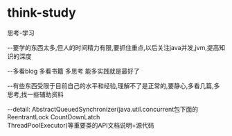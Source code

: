 think-study
===========

思考-学习


--要学的东西太多,但人的时间精力有限,要抓住重点,以后关注java并发,jvm,提高知识的深度

--多看blog 多看书籍 多思考 能多实践就是最好了

--有些东西受限于目前自己的水平和经验,理解不了是正常的,要静心,多看几篇,多思考,找一些辅助资料

--detail:
	AbstractQueuedSynchronizer(java.util.concurrent包下面的ReentrantLock CountDownLatch        
	ThreadPoolExecutor)等重要类的API文档说明+源代码
